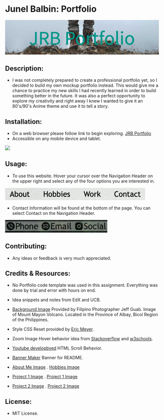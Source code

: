 # Junel Balbin: Portfolio

<img src="./assets/images/banner.png">

## Description:
* I was not completely prepared to create a professional portfolio yet, so I decided to build my own mockup portfolio instead.  This would give me a chance to practice my new skills I had recently learned in order to build something better in the future.  It was also a perfect opportunity to explore my creativity and right away I knew I wanted to give it an 80's/90's Anime theme and use it to tell a story.

## Installation:
* On a web browser please follow link to begin exploring. [JRB Portfolio](https://junel-balbin.github.io/Junel-Balbin-Portfolio/) 
* Accessible on any mobile device and tablet.
<img src="./assets/images/mobileview.gif">

## Usage:
* To use this website. Hover your cursor over the Navigation Header on the upper right and select any of the four options you are interested in.
<img src="./assets/images/navlink2.png">

* Contact Information will be found at the bottom of the page.  You can select Contact on the Navigation Header.
<img src="./assets/images/contactlink2.png">


## Contributing:

* Any ideas or feedback is very much appreciated.

## Credits & Resources:
* No Portfolio code template was used in this assignment.  Everything was done by trial and error with hours on end.

* Idea snippets and notes from EdX and UCB.
* [Background Image](https://www.pexels.com/photo/aerial-photography-of-a-mountain-2407636/) Provided by Filipino Photographer Jeff Guab. Image of  Mount Mayon Volcano. Located in the Province of Albay, Bicol Region of the Philippines.

* Style CSS Reset provided by [Eric Meyer](https://meyerweb.com/eric/tools/css/reset/).

* Zoom Image Hover behavior idea from [Stackoverflow](https://stackoverflow.com/questions/40852917/css-enlarging-images-on-hover) and [w3schools](https://www.w3schools.com/howto/howto_css_zoom_hover.asp).

* [Youtube developbyed](https://www.youtube.com/watch?v=Xc6G3oV24yE) HTML Scroll Behavior.

* [Banner Maker](https://banner.godori.dev/) Banner for README.

* [About Me Image](https://www.nacion.com/viva/entretenimiento/zapping-el-dia-que-hice-las-paces-con-shinji/OZL6XVX7QVF6FCFMNJZAYHPEX4/story/)
. [Hobbies Image](https://www.geeknewsnow.net/index.php/2023/03/07/anime-fans-need-to-watch-mobile-suit-gundam/)

* [Project 1 Image](https://wallpapercave.com/w/wp9145341)
. [Project 1 Image](https://wallpapercave.com/w/wp10598062)

* [Project 2 Image](https://www.reddit.com/r/wallpaper/comments/k4sjlj/anime_city_street_3840x2160/)
. [Project 2 Image](https://wallpapers.com/wallpapers/cool-aesthetic-japanese-anime-city-o6nokrk4nduiinvx.html)


## License:
* MIT License.